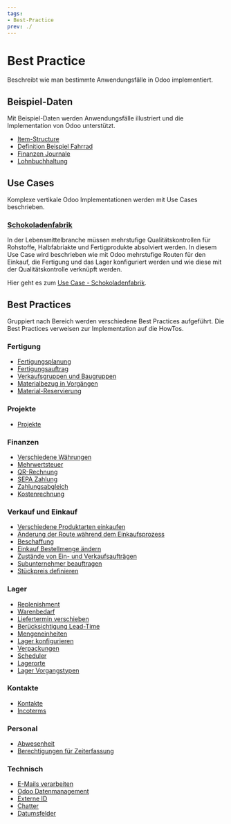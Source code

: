 ```yaml
---
tags:
- Best-Practice
prev: ./
---
```

# Best Practice

Beschreibt wie man bestimmte Anwendungsfälle in Odoo implementiert.

## Beispiel-Daten

Mit Beispiel-Daten werden Anwendungsfälle illustriert und die Implementation von Odoo unterstützt.

* [Item-Structure](Best%20Practice%20Item%20Structure.md)
* [Definition Beispiel Fahrrad](Best%20Practice%20Definition%20Beispiel%20Fahrrad.md)
* [Finanzen Journale](Best%20Practice%20Finanzen%20Journale.md)
* [Lohnbuchhaltung](Best%20Practice%20Lohnbuchhaltung.md)

## Use Cases

Komplexe vertikale Odoo Implementationen werden mit Use Cases beschrieben.

### [Schokoladenfabrik](Use%20Case%20Schokoladenfabrik.md)

In der Lebensmittelbranche müssen mehrstufige Qualitätskontrollen für Rohstoffe, Halbfabriakte und Fertigprodukte absolviert werden. In diesem Use Case wird beschrieben wie mit Odoo mehrstufige Routen für den Einkauf, die Fertigung und das Lager konfiguriert werden und wie diese mit der Qualitätskontrolle verknüpft werden.

Hier geht es zum [Use Case - Schokoladenfabrik](Use%20Case%20Schokoladenfabrik.md).

## Best Practices

Gruppiert nach Bereich werden verschiedene Best Practices aufgeführt. Die Best Practices verweisen zur Implementation auf die HowTos.

### Fertigung

* [Fertigungsplanung](Best%20Practice%20Fertigungsplanung.md)
* [Fertigungsauftrag](Best%20Practice%20Fertigungsauftrag.md)
* [Verkaufsgruppen und Baugruppen](Best%20Practice%20Verkaufsgruppen%20und%20Baugruppen.md)
* [Materialbezug in Vorgängen](Best%20Practice%20Materialbezug%20in%20Vorgängen.md)
* [Material-Reservierung](Best%20Practice%20Material%20Reservierung.md)

### Projekte

* [Projekte](Best%20Practice%20Projekte.md)

### Finanzen

* [Verschiedene Währungen](Best%20Practice%20Verschiedene%20Währungen.md)
* [Mehrwertsteuer](Best%20Practice%20Mehrwertsteuer.md)
* [QR-Rechnung](Best%20Practice%20QR%20Rechnung.md)
* [SEPA Zahlung](Best%20Pratice%20SEPA%20Zahlung.md)
* [Zahlungsabgleich](Best%20Pratice%20Zahlungsabgleich.md)
* [Kostenrechnung](Best%20Pratice%20Kostenrechnung.md)

### Verkauf und Einkauf

* [Verschiedene Produktarten einkaufen](Best%20Practice%20Verschiedene%20Produktarten%20einkaufen.md)
* [Änderung der Route während dem Einkaufsprozess](Best%20Practice%20Änderung%20der%20Route%20während%20dem%20Einkaufsprozess.md)
* [Beschaffung](Best%20Practice%20Beschaffung.md)
* [Einkauf Bestellmenge ändern](Best%20Practice%20Einkauf%20Bestellmenge%20ändern.md)
* [Zustände von Ein- und Verkaufsaufträgen](Best%20Practice%20Zustände%20von%20Ein-%20und%20Verkausfauträgen.md)
* [Subunternehmer beauftragen](Best%20Practice%20Subunternehmer%20beauftragen.md)
* [Stückpreis definieren](Best%20Practice%20Stückpreis%20definieren.md)

### Lager

* [Replenishment](Best%20Practice%20Replenishment.md)
* [Warenbedarf](Best%20Practice%20Warenbedarf.md)
* [Liefertermin verschieben](Best%20Practice%20Liefertermin%20verschieben.md)
* [Berücksichtigung Lead-Time](Best%20Practice%20Berücksichtigung%20Lead-Time.md)
* [Mengeneinheiten](Best%20Practice%20Mengeneinheiten.md)
* [Lager konfigurieren](Best%20Practice%20Lager%20konfigurieren.md)
* [Verpackungen](Best%20Practice%20Verpackungen.md)
* [Scheduler](Best%20Practice%20Scheduler.md)
* [Lagerorte](Best%20Practice%20Lagerorte.md)
* [Lager Vorgangstypen](Best%20Practice%20Lager%20Vorgangstypen.md)

### Kontakte

* [Kontakte](Best%20Practice%20Kontakte.md)
* [Incoterms](Best%20Practice%20Incoterms.md)

### Personal

* [Abwesenheit](Best%20Practice%20Abwesenheit.md)
* [Berechtigungen für Zeiterfassung](Best%20Practice%20Berechtigungen%20für%20Zeiterfassung.md)

### Technisch

* [E-Mails verarbeiten](Best%20Practice%20E-Mails%20verarbeiten.md)
* [Odoo Datenmanagement](Best%20Practice%20Odoo%20Datenmanagement.md)
* [Externe ID](Best%20Practice%20Externe%20ID.md)
* [Chatter](Best%20Practice%20Chatter.md)
* [Datumsfelder](assets/Best%20Practice%20Datumsfelder.md)